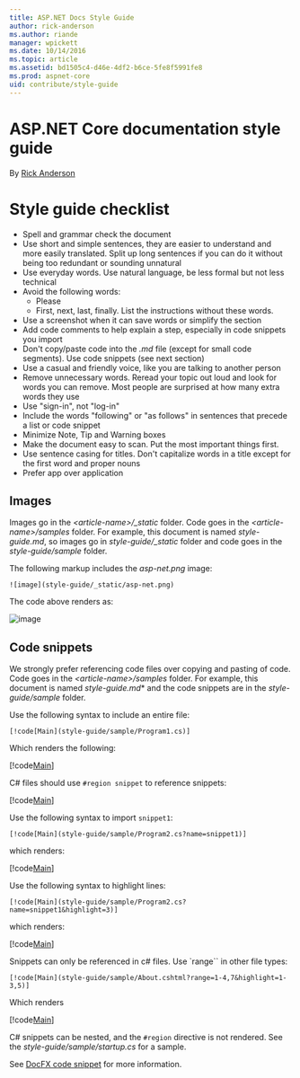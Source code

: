 ```yaml
---
title: ASP.NET Docs Style Guide
author: rick-anderson
ms.author: riande
manager: wpickett
ms.date: 10/14/2016
ms.topic: article
ms.assetid: bd1505c4-d46e-4df2-b6ce-5fe8f5991fe8
ms.prod: aspnet-core
uid: contribute/style-guide
---
```

# ASP.NET Core documentation style guide

<a name=style-guide></a>

By [Rick Anderson](https://twitter.com/RickAndMSFT)

# Style guide checklist

- Spell and grammar check the document
- Use short and simple sentences, they are easier to understand and more easily translated. Split up long sentences if you can do it without being too redundant or sounding unnatural
- Use everyday words. Use natural language, be less formal but not less technical
- Avoid the following words:
  - Please
  - First, next, last, finally. List the instructions without these words.
- Use a screenshot when it can save words or simplify the section
- Add code comments to help explain a step, especially in code snippets you import
- Don't copy/paste code into the *.md* file (except for small code segments). Use code snippets (see next section)
- Use a casual and friendly voice, like you are talking to another person
- Remove unnecessary words. Reread your topic out loud and look for words you can remove. Most people are surprised at how many extra words they use 
- Use "sign-in", not "log-in"
- Include the words "following" or "as follows" in sentences that precede a list or code snippet
- Minimize Note, Tip and Warning boxes
- Make the document easy to scan. Put the most important things first. 
- Use sentence casing for titles. Don't capitalize words in a title except for the first word and proper nouns
- Prefer app over application

## Images

Images go in the *\<article-name>/_static* folder. Code goes in the *\<article-name>/samples* folder. For example, this document is named *style-guide.md*, so images go in  *style-guide/_static* folder and code goes in the *style-guide/sample* folder.

The following markup includes the *asp-net.png* image:

`![image](style-guide/_static/asp-net.png)`

The code above renders as:

![image](style-guide/_static/asp-net.png)

<a name="Code_snippets"></a> 

## Code snippets

We strongly prefer referencing code files over copying and pasting of code. Code goes in the *\<article-name>/samples* folder. For example, this document is named *style-guide.md** and the code snippets are in the *style-guide/sample* folder.

Use the following syntax to include an entire file:

`[!code[Main](style-guide/sample/Program1.cs)]`

Which renders the following:

[!code[Main](style-guide/sample/Program1.cs)]

C# files should use `#region snippet` to reference snippets:

[!code[Main](style-guide/sample/Program2.cs?highlight=5,10)]

Use the following syntax to import `snippet1`:

`[!code[Main](style-guide/sample/Program2.cs?name=snippet1)]`

which renders:

[!code[Main](style-guide/sample/Program2.cs?name=snippet1)]

Use the following syntax to highlight lines:

`[!code[Main](style-guide/sample/Program2.cs?name=snippet1&highlight=3)]`

which renders:

[!code[Main](style-guide/sample/Program2.cs?name=snippet1&highlight=3)]

Snippets can only be referenced in c# files. Use `range`` in other file types:

`[!code[Main](style-guide/sample/About.cshtml?range=1-4,7&highlight=1-3,5)]`

Which renders

[!code[Main](style-guide/sample/About.cshtml?range=1-4,7&highlight=1-3,5)]

C# snippets can be nested, and the `#region` directive is not rendered. See the *style-guide/sample/startup.cs* for a sample.

See [DocFX code snippet](http://dotnet.github.io/docfx/spec/docfx_flavored_markdown.html#code-snippet) for more information.


